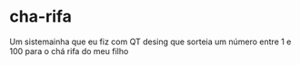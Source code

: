 # cha-rifa
 Um sistemainha que eu fiz com QT desing que sorteia um número entre 1 e 100 para o chá rifa do meu filho
